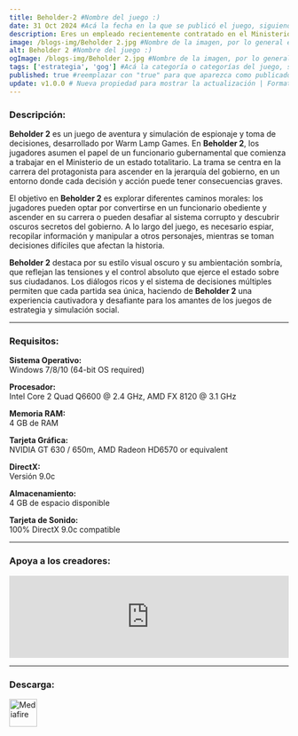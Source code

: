 ```yaml
---
title: Beholder-2 #Nombre del juego :)
date: 31 Oct 2024 #Acá la fecha en la que se publicó el juego, siguiendo este formato: Dia "30", Mes "Oct", Año "2024" = como debe quedar: 30 Oct 2024
description: Eres un empleado recientemente contratado en el Ministerio de un Estado totalitario y, si bien estás preparado para tener una distinguida trayectoria y posiblemente ser Primer Ministro algún día, el camino hasta la cima no será fácil. #Acá una mini descripción del juego
image: /blogs-img/Beholder 2.jpg #Nombre de la imagen, por lo general es exactamente el mismo nombre que el juego excluyendo lo ":" (Dos puntos)
alt: Beholder 2 #Nombre del juego :)
ogImage: /blogs-img/Beholder 2.jpg #Nombre de la imagen, por lo general es exactamente el mismo nombre que el juego excluyendo lo ":" (Dos puntos)
tags: ['estrategia', 'gog'] #Acá la categoría o categorías del juego, si es más de una se coloca en este formato: ['Categoría1', 'Categoría2']
published: true #reemplazar con "true" para que aparezca como publicado
update: v1.0.0 # Nueva propiedad para mostrar la actualización | Formato: v1.0.0
---
```


<!--En VSCode seleccionando una palabra, por ejemplo: "NOMBRE-DEL-JUEGO" y apretando Ctrl+F2 se seleccionan todas las palabras iguales-->

### Descripción:
**Beholder 2** es un juego de aventura y simulación de espionaje y toma de decisiones, desarrollado por Warm Lamp Games. En **Beholder 2**, los jugadores asumen el papel de un funcionario gubernamental que comienza a trabajar en el Ministerio de un estado totalitario. La trama se centra en la carrera del protagonista para ascender en la jerarquía del gobierno, en un entorno donde cada decisión y acción puede tener consecuencias graves.

El objetivo en **Beholder 2** es explorar diferentes caminos morales: los jugadores pueden optar por convertirse en un funcionario obediente y ascender en su carrera o pueden desafiar al sistema corrupto y descubrir oscuros secretos del gobierno. A lo largo del juego, es necesario espiar, recopilar información y manipular a otros personajes, mientras se toman decisiones difíciles que afectan la historia.

**Beholder 2** destaca por su estilo visual oscuro y su ambientación sombría, que reflejan las tensiones y el control absoluto que ejerce el estado sobre sus ciudadanos. Los diálogos ricos y el sistema de decisiones múltiples permiten que cada partida sea única, haciendo de **Beholder 2** una experiencia cautivadora y desafiante para los amantes de los juegos de estrategia y simulación social.
<!--Prompt para Chat-GPT: Hazme una descripción para el juego "NOMBRE-DEL-JUEGO" y cada que menciones "NOMBRE-DEL-JUEGO" ponlo en negrita -->

---

### Requisitos:
**Sistema Operativo:**  
Windows 7/8/10 (64-bit OS required)

**Procesador:**  
 Intel Core 2 Quad Q6600 @ 2.4 GHz, AMD FX 8120 @ 3.1 GHz

**Memoria RAM:**  
4 GB de RAM

**Tarjeta Gráfica:**  
NVIDIA GT 630 / 650m, AMD Radeon HD6570 or equivalent

**DirectX:**  
 Versión 9.0c

**Almacenamiento:**  
4 GB de espacio disponible

**Tarjeta de Sonido:**  
100% DirectX 9.0c compatible

<!--Si falta o sobra un requisito se quita o se agrega manteniendo el mismo formato-->

---

### Apoya a los creadores:
<iframe src="https://store.steampowered.com/widget/761620/" frameborder="0" style="background-color: transparent; width: 100% !important; aspect-ratio: 646 / 190;"></iframe>

<!--Reemplazar los numeros (AppID) del juego (en este caso 2668510) por el numero (AppID) correspondiente con el juego a publicar-->
<!--El AppID se encuentra en la URL del Juego en Steam-->

---

### Descarga:

[<img src="https://gist.github.com/cxmeel/0dbc95191f239b631c3874f4ccf114e2/raw/download.svg" alt="Mediafire" height="50" />](https://www.mediafire.com/file/87zaqklturr44ni/Beholder2.zip/file)

<!-- # se debe reemplazar por el link de descarga-->

<!--NOMBRE-DEL-SERVICIO se debe reemplazar por el servicio donde está subido el juego-->